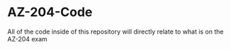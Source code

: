 # AZ-204-Code
All of the code inside of this repository will directly relate to what is on the AZ-204 exam
